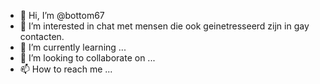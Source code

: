 - 👋 Hi, I’m @bottom67
- 👀 I’m interested in chat met mensen die ook geinetresseerd zijn in gay contacten.
- 🌱 I’m currently learning ...
- 💞️ I’m looking to collaborate on ...
- 📫 How to reach me ...

<!---
bottom67/bottom67 is a ✨ special ✨ repository because its `README.md` (this file) appears on your GitHub profile.
You can click the Preview link to take a look at your changes.
--->

